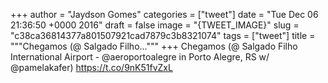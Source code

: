 
+++
author = "Jaydson Gomes"
categories = ["tweet"]
date = "Tue Dec 06 21:36:50 +0000 2016"
draft = false
image = "{TWEET_IMAGE}"
slug = "c38ca36814377a801507921cad7879c3b8321074"
tags = ["tweet"]
title = """Chegamos (@ Salgado Filho..."""
+++
Chegamos (@ Salgado Filho International Airport - @aeroportoalegre in Porto Alegre, RS w/ @pamelakafer) https://t.co/9nK51fvZxL
